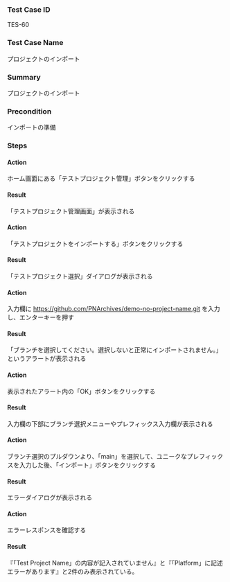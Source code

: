 ### Test Case ID
TES-60

### Test Case Name
プロジェクトのインポート

### Summary
プロジェクトのインポート

### Precondition
インポートの準備

### Steps

#### Action
ホーム画面にある「テストプロジェクト管理」ボタンをクリックする
#### Result
「テストプロジェクト管理画面」が表示される

#### Action
「テストプロジェクトをインポートする」ボタンをクリックする
#### Result
「テストプロジェクト選択」ダイアログが表示される

#### Action
入力欄に https://github.com/PNArchives/demo-no-project-name.git を入力し、エンターキーを押す
#### Result
「ブランチを選択してください。選択しないと正常にインポートされません。」というアラートが表示される

#### Action
表示されたアラート内の「OK」ボタンをクリックする
#### Result
入力欄の下部にブランチ選択メニューやプレフィックス入力欄が表示される

#### Action
ブランチ選択のプルダウンより、「main」を選択して、ユニークなプレフィックスを入力した後、「インポート」ボタンをクリックする
#### Result
エラーダイアログが表示される

#### Action
エラーレスポンスを確認する
#### Result
『「Test Project Name」の内容が記入されていません』と『「Platform」に記述エラーがあります』と2件のみ表示されている。
